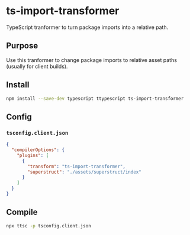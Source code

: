 # ts-import-transformer

TypeScript tranformer to turn package imports into a relative path.

## Purpose

Use this tranformer to change package imports to relative asset paths (usually for client builds).

## Install

```bash
npm install --save-dev typescript ttypescript ts-import-transformer
```

## Config

### `tsconfig.client.json`

```json
{
  "compilerOptions": {
    "plugins": [
      {
        "transform": "ts-import-transformer",
        "superstruct": "./assets/superstruct/index"
      }
    ]
  }
}
```

## Compile

```bash
npx ttsc -p tsconfig.client.json
```